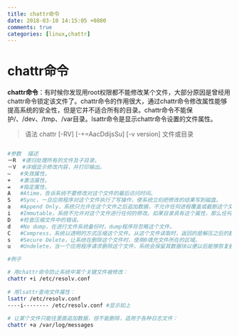 ```yaml
---
title: chattr命令
date: 2018-03-10 14:15:05 +0800
comments: true
categories: [linux,chattr]
---
```

# chattr命令

**chattr命令**：有时候你发现用root权限都不能修改某个文件，大部分原因是曾经用chattr命令锁定该文件了。chattr命令的作用很大，通过chattr命令修改属性能够提高系统的安全性，但是它并不适合所有的目录。chattr命令不能保护/、/dev、/tmp、/var目录。lsattr命令是显示chattr命令设置的文件属性。

>语法 chattr [-RV] [-+=AacDdijsSu] [-v version] 文件或目录

```bash

#参数  描述
－R  #递归处理所有的文件及子目录。
－V  #详细显示修改内容，并打印输出。
–   #失效属性。
+   #激活属性。
=   #指定属性。
A   #Atime，告诉系统不要修改对这个文件的最后访问时间。
S   #Sync，一旦应用程序对这个文件执行了写操作，使系统立刻把修改的结果写到磁盘。
a   #Append Only，系统只允许在这个文件之后追加数据，不允许任何进程覆盖或截断这个文件。如果目录具有这个属性，系统将只允许在这个目录下建立和修改文件，而不允许删除任何文件。
i   #Immutable，系统不允许对这个文件进行任何的修改。如果目录具有这个属性，那么任何的进程只能修改目录之下的文件，不允许建立和删除文件。
D   #检查压缩文件中的错误。
d   #No dump，在进行文件系统备份时，dump程序将忽略这个文件。
C   #Compress，系统以透明的方式压缩这个文件。从这个文件读取时，返回的是解压之后的数据；而向这个文件中写入数据时，数据首先被压缩之后才写入磁盘。
s   #Secure Delete，让系统在删除这个文件时，使用0填充文件所在的区域。
u   #Undelete，当一个应用程序请求删除这个文件，系统会保留其数据块以便以后能够恢复删除这个文件。

#例子

# 用chattr命令防止系统中某个关键文件被修改：
chattr +i /etc/resolv.conf
  
# 用lsattr查询文件属性：
lsattr /etc/resolv.conf
----i-------- /etc/resolv.conf #显示如上
  
# 让某个文件只能往里面追加数据，但不能删除，适用于各种日志文件：
chattr +a /var/log/messages
```